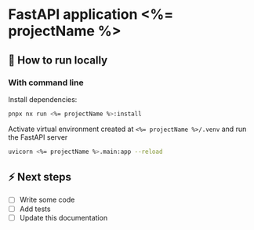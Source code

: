 # FastAPI application <%= projectName %>

## 🚀 How to run locally

### With command line
Install dependencies:
```bash
pnpx nx run <%= projectName %>:install
```

Activate virtual environment created at `<%= projectName %>/.venv` and run the FastAPI server
```bash
uvicorn <%= projectName %>.main:app --reload
```


## ⚡️ Next steps

- [ ] Write some code
- [ ] Add tests
- [ ] Update this documentation
